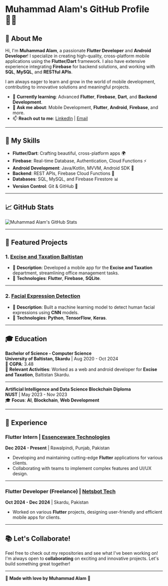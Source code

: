 # Muhammad Alam's GitHub Profile 👨‍💻

## 🌟 About Me

Hi, I'm **Muhammad Alam**, a passionate **Flutter Developer** and **Android Developer**! I specialize in creating high-quality, cross-platform mobile applications using the **Flutter/Dart** framework. I also have extensive experience integrating **Firebase** for backend solutions, and working with **SQL**, **MySQL**, and **RESTful APIs**.

I am always eager to learn and grow in the world of mobile development, contributing to innovative solutions and meaningful projects.

- 🌱 **Currently learning**: Advanced **Flutter**, **Firebase**, **Dart**, and **Backend Development**.
- 💬 **Ask me about**: Mobile Development, **Flutter**, **Android**, **Firebase**, and more.
- 📫 **Reach out to me**: [LinkedIn](https://www.linkedin.com/in/muhammad-alam-896ba2215/) | [Email](mailto:youremail@example.com)

---

## 🚀 My Skills

- **Flutter/Dart**: Crafting beautiful, cross-platform apps 🌍
- **Firebase**: Real-time Database, Authentication, Cloud Functions ⚡
- **Android Development**: Java/Kotlin, MVVM, Android SDK 📱
- **Backend**: REST APIs, Firebase Cloud Functions 🔧
- **Databases**: SQL, MySQL, and Firebase Firestore 📊
- **Version Control**: Git & GitHub 🔄

---

## 📈 GitHub Stats

![Muhammad Alam's GitHub Stats](https://github-readme-stats.vercel.app/api?username=yourusername&show_icons=true&theme=radical)

---

## 🔧 Featured Projects

### 1. [Excise and Taxation Baltistan](https://github.com/yourusername/excise-taxation-baltistan)
   - 📱 **Description**: Developed a mobile app for the **Excise and Taxation** department, streamlining office management tasks.
   - 🔧 **Technologies**: **Flutter**, **Firebase**, **SQLite**.

---

### 2. [Facial Expression Detection](https://github.com/yourusername/facial-expression-detection)
   - 🤖 **Description**: Built a machine learning model to detect human facial expressions using **CNN** models.
   - 🔧 **Technologies**: **Python**, **TensorFlow**, **Keras**.

---

## 🎓 Education

**Bachelor of Science - Computer Science**  
**University of Baltistan, Skardu** | Aug 2020 - Oct 2024  
📍 **CGPA**: 3.48  
🔧 **Relevant Activities**: Worked as a web and android developer for **Excise and Taxation**, Baltistan Skardu.

---

**Artificial Intelligence and Data Science Blockchain Diploma**  
**NUST** | May 2023 - Nov 2023  
🎓 **Focus**: **AI**, **Blockchain**, **Web Development**

---

## 💼 Experience

### **Flutter Intern** | [Essenceware Technologies](https://www.essencewaretech.com/)
**Dec 2024 - Present** | Rawalpindi, Punjab, Pakistan  
- Developing and maintaining cutting-edge **Flutter** applications for various clients.  
- Collaborating with teams to implement complex features and UI/UX design.

---

### **Flutter Developer (Freelance)** | [Netsbot Tech](https://www.netsbot.com/)
**Oct 2024 - Dec 2024** | Skardu, Pakistan  
- Worked on various **Flutter** projects, designing user-friendly and efficient mobile apps for clients.

---

## 📚 Let's Collaborate!

Feel free to check out my repositories and see what I've been working on! I'm always open to **collaborating** on exciting and innovative projects. Let's build something great together!

---

💙 **Made with love by Muhammad Alam** 💙

